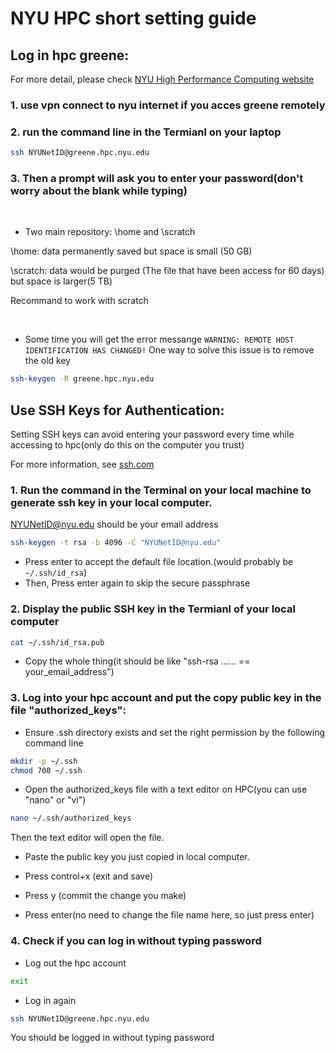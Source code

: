# NYU HPC short setting guide

## Log in hpc greene:

For more detail, please check [NYU High Performance Computing website](https://sites.google.com/nyu.edu/nyu-hpc)

### 1. use vpn connect to nyu internet if you acces greene remotely

### 2. run the command line in the Termianl on your laptop
```bash
ssh NYUNetID@greene.hpc.nyu.edu
```
### 3. Then a prompt will ask you to enter your password(don't worry about the blank while typing)

<br>

- Two main repository: \home and \scratch

\home: data permanently saved but space is small (50 GB)

\scratch: data would be purged (The file that have been access for 60 days) but space is larger(5 TB)

Recommand to work with scratch

<br>

- Some time you will get the error messange ``` WARNING: REMOTE HOST IDENTIFICATION HAS CHANGED! ```
One way to solve this issue is to remove the old key
```bash
ssh-keygen -R greene.hpc.nyu.edu
```

## Use SSH Keys for Authentication:
Setting SSH keys can avoid entering your password every time while accessing to hpc(only do this on the computer you trust)

For more information, see [ssh.com](https://www.ssh.com/academy/ssh/keygen)
### 1. Run the command in the Terminal on your local machine to generate ssh key in your local computer.

NYUNetID@nyu.edu should be your email address
```bash
ssh-keygen -t rsa -b 4096 -C "NYUNetID@nyu.edu"
```
- Press enter to accept the default file location.(would probably be ```~/.ssh/id_rsa```)
- Then, Press enter again to skip the secure passphrase

### 2. Display the public SSH key in the Termianl of your local computer
```bash
cat ~/.ssh/id_rsa.pub
```
- Copy the whole thing(it should be like "ssh-rsa ...... == your_email_address")

### 3. Log into your hpc account and put the copy public key in the file "authorized_keys":
- Ensure .ssh directory exists and set the right permission by the following command line
```bash
mkdir -p ~/.ssh
chmod 700 ~/.ssh
```
- Open the authorized_keys file with a text editor on HPC(you can use "nano" or "vi")
```bash
nano ~/.ssh/authorized_keys
```
Then the text editor will open the file.

- Paste the public key you just copied in local computer.

- Press control+x (exit and save)
- Press y (commit the change you make)
- Press enter(no need to change the file name here, so just press enter)

### 4. Check if you can log in without typing password
- Log out the hpc account
```bash
exit
```
- Log in again
```bash
ssh NYUNetID@greene.hpc.nyu.edu
```
You should be logged in without typing password


